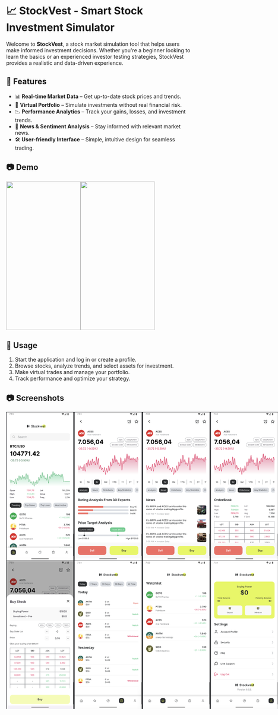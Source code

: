 # 📈 StockVest - Smart Stock Investment Simulator

Welcome to **StockVest**, a stock market simulation tool that helps users make informed investment decisions. Whether you're a beginner looking to learn the basics or an experienced investor testing strategies, StockVest provides a realistic and data-driven experience.

## 🚀 Features
- 📊 **Real-time Market Data** – Get up-to-date stock prices and trends.
- 🏦 **Virtual Portfolio** – Simulate investments without real financial risk.
- 📉 **Performance Analytics** – Track your gains, losses, and investment trends.
- 📡 **News & Sentiment Analysis** – Stay informed with relevant market news.
- 🛠 **User-friendly Interface** – Simple, intuitive design for seamless trading.

## 📷 Demo

<div style="display: flex; flex-direction: row;">
  <img src="screenshots/stockvest-app-demo.gif" style="width: 200px; height: 400px;">
  <img src="screenshots/stockvest-registration-demo.gif" style="width: 200px; height: 400px;">
</div>

## 🎯 Usage
1. Start the application and log in or create a profile.
2. Browse stocks, analyze trends, and select assets for investment.
3. Make virtual trades and manage your portfolio.
4. Track performance and optimize your strategy.

## 📷 Screenshots

<div style="display: flex; flex-direction: row;">
  <img src="screenshots/home_page.png" style="width: 200px; height: 400px;">
  <img src="screenshots/stocks_analysis.png" style="width: 200px; height: 400px;">
  <img src="screenshots/stocks_news.png" style="width: 200px; height: 400px;">
  <img src="screenshots/stocks_orderbbok.png" style="width: 200px; height: 400px;">
</div>

<div style="display: flex; flex-direction: row;">
  <img src="screenshots/stocks_buy.png" style="width: 200px; height: 400px;">
  <img src="screenshots/transactions.png" style="width: 200px; height: 400px;">
  <img src="screenshots/watchlist.png" style="width: 200px; height: 400px;">
  <img src="screenshots/profile.png" style="width: 200px; height: 400px;">
</div>
